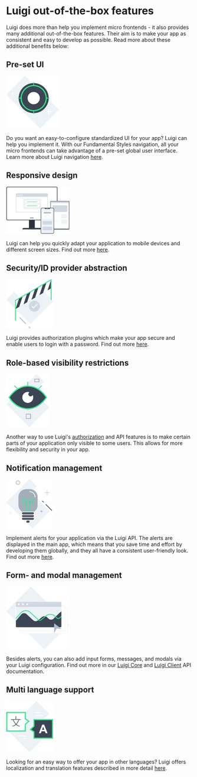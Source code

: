 <!-- meta
{
  "node": {
    "label": "Luigi out-of-the-box features",
    "category": {
      "label": "Basics"
    },
    "metaData": {
      "categoryPosition": 1,
      "position": 1
    }
  }
}
meta -->

# Luigi out-of-the-box features

Luigi does more than help you implement micro frontends - it also provides many additional out-of-the-box features. Their aim is to make your app as consistent and easy to develop as possible. Read more about these additional benefits below:


## Pre-set UI
![Pre-set UI](assets/ui.jpg)

Do you want an easy-to-configure standardized UI for your app? Luigi can help you implement it. With our Fundamental Styles navigation, all your micro frontends can take advantage of a pre-set global user interface. Learn more about Luigi navigation [here](navigation-configuration).

## Responsive design
![Responsive design](assets/Devices.jpg)

Luigi can help you quickly adapt your application to mobile devices and different screen sizes. Find out more [here](#luigi-ux-features.md).

## Security/ID provider abstraction​
![Security and ID](assets/Security_ID.jpg)

Luigi provides authorization plugins which make your app secure and enable users to login with a password. Find out more [here](auhtorization-configuration.md).

## Role-based visibility restrictions
![Visibility restrictions](assets/Role-based.jpg)

Another way to use Luigi's [authorization](auhtorization-configuration.md) and API features is to make certain parts of your application only visible to some users. This allows for more flexibility and security in your app.

## Notification management​
![Notifications](assets/alert.jpg)

Implement alerts for your application via the Luigi API. The alerts are displayed in the main app, which means that you save time and effort by developing them globally, and they all have a consistent user-friendly look. Find out more [here](luigi-core-api.md#showAlert).

## Form- and modal management​
![Forms and modals](assets/Form-and-Modal.jpg)

Besides alerts, you can also add input forms, messages, and modals via your Luigi configuration. Find out more in our [Luigi Core](luigi-core-api.md#showConfirmationModal) and [Luigi Client](luigi-client-api.md#showConfirmationModal) API documentation.

## Multi language ​support​
![Language support](assets/Multi-language.jpg)

Looking for an easy way to offer your app in other languages? Luigi offers localization and translation features described in more detail [here](i18n.md).

